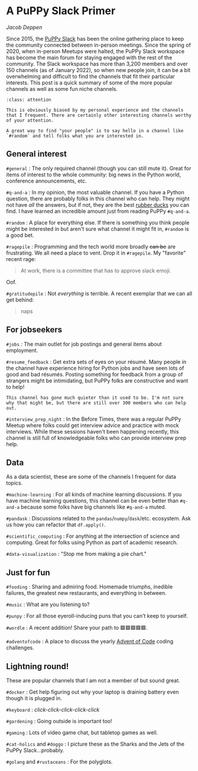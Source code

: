# A PuPPy Slack Primer

_Jacob Deppen_

Since 2015, the [PuPPy Slack](http://slack.pspython.com/) has been the online gathering place to keep the community connected between in-person meetings. Since the spring of 2020, when in-person Meetups were halted, the PuPPy Slack workspace has become the main forum for staying engaged with the rest of the community. The Slack workspace has more than 3,200 members and over 150 channels (as of January 2022), so when new people join, it can be a bit overwhelming and difficult to find the channels that fit their particular interests. This post is a quick summary of some of the more popular channels as well as some fun niche channels.

```{admonition} Caveat
:class: attention

This is obviously biased by my personal experience and the channels that I frequent. There are certainly other interesting channels worthy of your attention.

A great way to find "your people" is to say hello in a channel like `#random` and tell folks what you are interested in.
```

## General interest

`#general`
: The only required channel (though you can still mute it). Great for items of interest to the whole community: big news in the Python world, conference announcements, etc.

`#q-and-a`
: In my opinion, the most valuable channel. If you have a Python question, there are probably folks in this channel who can help. They might not have _all_ the answers, but if not, they are the best [rubber ducks](https://en.wikipedia.org/wiki/Rubber_duck_debugging) you can find. I have learned an incredible amount just from reading PuPPy `#q-and-a`.

`#random`
: A place for everything else. If there is something you think people might be interested in but aren't sure what channel it might fit in, `#random` is a good bet.

`#ragepile`
: Programming and the tech world more broadly <strike>can be</strike> are frustrating. We all need a place to vent. Drop it in `#ragepile`. My "favorite" recent rage:

  >At work, there is a committee that has to approve slack emoji.

  Oof.

`#gratitudepile`
: Not _everything_ is terrible. A recent exemplar that we can all get behind:

  >naps

## For jobseekers

`#jobs`
: The main outlet for job postings and general items about employment.

`#resume_feedback`
: Get extra sets of eyes on your résumé. Many people in the channel have experience hiring for Python jobs and have seen lots of good and bad résumés. Posting something for feedback from a group of strangers might be intimidating, but PuPPy folks are constructive and want to help!

  ```{note}
  This channel has gone much quieter than it used to be. I'm not sure why that might be, but there are still over 300 members who can help out.
  ```

`#interview_prep_night`
: In the Before Times, there was a regular PuPPy Meetup where folks could get interview advice and practice with mock interviews. While these sessions haven't been happening recently, this channel is still full of knowledgeable folks who can provide interview prep help.

## Data

As a data scientist, these are some of the channels I frequent for data topics.

`#machine-learning`
: For all kinds of machine learning discussions. If you have machine learning questions, this channel can be even better than `#q-and-a` because some folks have big channels like `#q-and-a` muted.

`#pandask`
: Discussions related to the `pandas`/`numpy`/`dask`/etc. ecosystem. Ask us how you can refactor that `df.apply()`.

`#scientific_computing`
: For anything at the intersection of science and computing. Great for folks using Python as part of academic research.

`#data-visualization`
: "Stop me from making a pie chart."

## Just for fun

`#fooding`
: Sharing and admiring food. Homemade triumphs, inedible failures, the greatest new restaurants, and everything in between.

`#music`
: What are you listening to?

`#punpy`
: For all those eyeroll-inducing puns that you can't keep to yourself.

`#wordle`
: A recent addition! Share your path to 🟩🟩🟩🟩🟩.

`#adventofcode`
: A place to discuss the yearly [Advent of Code](https://adventofcode.com/) coding challenges.

## Lightning round!

These are popular channels that I am not a member of but sound great.

`#docker`
: Get help figuring out why your laptop is draining battery even though it is plugged in.

`#keyboard`
: _click-click-click-click-click_

`#gardening`
: Going outside is important too!

`#gaming`
: Lots of video game chat, but tabletop games as well.

`#cat-holics` and `#doggo`
: I picture these as the Sharks and the Jets of the PuPPy Slack...probably.

`#golang` and `#rustaceans`
: For the polyglots.
